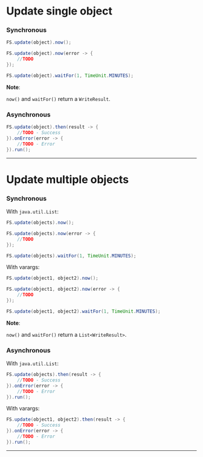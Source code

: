 # Update single object

### Synchronous

```java 
FS.update(object).now();
```

```java
FS.update(object).now(error -> {
    //TODO
});
```

```java
FS.update(object).waitFor(1, TimeUnit.MINUTES);
```

**Note**:

``now()`` and ``waitFor()`` return a ``WriteResult``.

### Asynchronous

```java
FS.update(object).then(result -> {
    //TODO - Success
}).onError(error -> {
    //TODO - Error
}).run();
```

---

# Update multiple objects

### Synchronous

With ``java.util.List``:

```java
FS.update(objects).now();
```

```java
FS.update(objects).now(error -> {
    //TODO
});
```

```java
FS.update(objects).waitFor(1, TimeUnit.MINUTES);
```

With varargs:

```java
FS.update(object1, object2).now();
```

```java
FS.update(object1, object2).now(error -> {
    //TODO
});
```

```java
FS.update(object1, object2).waitFor(1, TimeUnit.MINUTES);
```

**Note**:

``now()`` and ``waitFor()`` return a ``List<WriteResult>``.

### Asynchronous

With ``java.util.List``:

```java
FS.update(objects).then(result -> {
    //TODO - Success
}).onError(error -> {
    //TODO - Error
}).run();
```

With varargs:

```java
FS.update(object1, object2).then(result -> {
    //TODO - Success
}).onError(error -> {
    //TODO - Error
}).run();
```

---